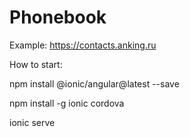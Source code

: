 # Phonebook
Example: https://contacts.anking.ru

How to start:

npm install @ionic/angular@latest --save

npm install -g ionic cordova

ionic serve
